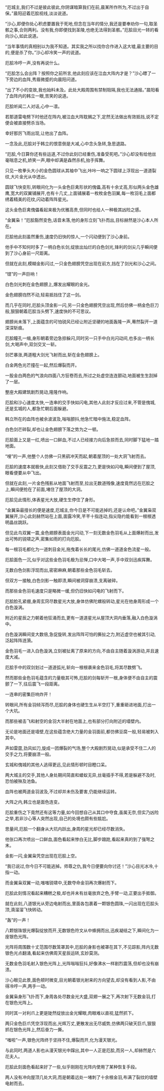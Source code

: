
“厄城主,我们不过是彼此彼此,你阴谋暗算我们在前,晨某所作所为,不过出于自保。”晨阳迎着厄脍视线,淡淡说道。

“沙心,即便你处心积虑要置我于死地,但念在当年的情分,我还是要奉劝你一句,取圣骸之事,合则两利。没有我,你即便找到圣陵,也绝无法得到圣骸。”厄脍目光一转的看向沙心,如此说道。

“当年事情的真相别以为我不知道。其实我之所以找你合作进入这大墟,最主要的目的,便是杀了你。”沙心却冷笑一声的说道。

厄脍冷哼一声,没有再说什么。

“厄脍怎么会出阵？按照你之前所言,他此刻应该在泣血大阵内才是？”沙心瞟了一下旁边的血阵,秀眉微蹙的向晨阳问道。

“出了不小的变故,我也始料未及。此处大殿周围有禁制阻隔,我也无法通报。”晨阳看了血阵内的韩立一眼,苦笑的说道。

厄脍听闻二人对话,心中一凛。

若那道雷电劈下时他还在阵内,被泣血大阵耽搁之下,定然无法做出有效抵挡,说不定便会被直接劈杀当场。

幸好那厉飞雨出现,让他出了血阵。

一念及此,厄脍对于韩立的恨意倒是大减,心中念头急转,急思退路。

“厄脍,今日算你还有些运道,不过你此刻已经重伤,准备受死吧。”沙心却没有给他丝毫喘息之机,娇笑一声,眼中却满是森然杀机,抬手挥舞。

只见一枚拳头大小的金色圆球从其袖中飞出,咔咔一响之下圆球上浮现出一道道裂纹,大片金光从中透出。

圆球飞快变形,转眼间化为一头金色巨禽形状的傀儡,高有十余丈高,形似两头金色雄鹰,宽大的双翼铺展开,也有十几丈,上面铺展着一枚枚金色羽翼,每一枚羽毛上面都绣着精美的花纹,闪动着阵阵星光。

这头金色巨禽傀儡看起来极为优雅高贵,但同时也给人一种极其凶险之感。

“金翼枭！”厄脍豁然变色,话音未落,他的身形立刻飞扑而出,目标赫然是沙心本人所在。

厄脍他此刻虽然重伤,速度仍旧快的惊人,一个闪动便到了沙心身前。

他手中不知何时多了一柄白色长剑,绽放出灿烂的白色剑光,锋利的剑尖几乎瞬间便到了沙心身前一尺距离。

但就在此刻,模糊金影闪过,一只金色翅膀凭空出现在前方,挡在了剑光和沙心之间。

“铿”的一声巨响！

白色剑光刺在金色翅膀上,爆发出耀眼的金光。

金色翅膀岿然不动,轻易抵挡住了这一剑。

而几乎在同时,厄脍头顶金影一闪,另一只金色翅膀凭空出现,然后仿佛一柄金色巨刀般,狠狠朝着厄脍当头劈下,速度快的不可思议。

翅膀尚未落下,上面蕴含的可怕锐风已经让附近坚硬的地面轰隆一声,蓦然裂开一道深深斩痕。

厄脍瞳孔一缩,身形朝着旁边急掠躲闪,同时另一只手中白光闪动间,也多出一柄长剑,大喝声中,双剑交叉一斩。

剑芒暴涨,两道粗大剑光飞射而出,斩在金色翅膀上。

白金两色光芒撞在一起,然后爆裂而开。

一股金白两色的气浪向四面八方狂卷而去,所过之处虚空连连颤动,地面被生生刮掉了一层。

整座大殿建筑剧烈晃动,隆隆作响。

厄脍和沙心速度太快,一连串的交手快如闪电,其他人此刻才反应过来,不管是傀城,还是玄城的人,都急忙朝后面躲避。

韩立所在的血阵也被余波波及,嗡嗡颤抖,他急忙暗中施法,稳定血阵。

白色剑芒碎裂,却也让金色翅膀下落之势为之一顿。

厄脍面上又是一红,喷出一口鲜血,不过人已经接力向后急掠而去,同时脚下猛地一踏地面。

“嗖”的一声,他整个人仿佛一只黑鹞冲天而起,朝着屋顶的一处大洞飞射而去。

厄脍的速度本就极快,此刻又借助了交手反震之力,更是快如闪电,瞬间便到了屋顶,眼看便要从中飞出。

但就在此刻,一片金色残影从地面飞射而至,拉出无数道残像,速度竟然远在厄脍之上,瞬间便抢在了前面,堵住了屋顶的大洞。

厄脍见此情形,体表星光大放,硬生生停住了身形。

“金翼枭最擅长的便是速度,厄城主,你今日是不可能逃掉的,还是认命吧。”金翼枭双翼展开,沙心此刻赫然站在上面,面露冷笑,芊芊十指连动,指尖隐约能看到一根根透明晶丝跳跃。

但见此鸟双翼一震,金色翅膀表面金光闪动,下一刻无数金色羽毛从上面爆射而出,发出可怖的锐啸之声,密集如雨的打向厄脍。

每一根羽毛都化为一道刺目金光,拖曳着长长的尾光,仿佛一道道金色流星一般。

厄脍面色一沉,似乎对这些金色羽毛极为忌惮,口中大喝一声,手中双剑迅疾挥舞。

无数白色剑影浮现而出,密密麻麻,朝着那些金色羽毛斩去。

但双方一接触,白色剑影一触即溃,瞬间被洞穿崩溃,支离破碎。

而那些金色羽毛速度只是略微一缓,但仍旧快如闪电的飞射而下。

厄脍脸孔紧绷,身周玄窍尽数星光大放,身体仿佛陀螺般转动,星光在他身周形成一个白色漩涡。

附近的星辰之力朝着他狂涌而去,更有一道道星光从屋顶大洞内垂落,融入白色漩涡中。

白色漩涡瞬间变大数倍,急促旋转,发出阵阵可怕的撕扯之力,附近虚空也被其引动,泛起阵阵涟漪。

金色羽毛一进入白色漩涡,立刻被扯离了原来的方向,不由自主随着漩涡游动,并且速度大减。

厄脍手中的双剑划过一道道弧光,斩向一根根袭来金色羽毛,将其尽数劈飞。

然而那些金色羽毛蕴含的力量极其可怖,厄脍的剑每斩开一根,身体便不由自主的震颤了一下,往后震飞一段距离。

一连串的密集巨响炸开！

转眼间,所有金羽倾泻而尽,厄脍的身体也硬生生从半空打下,重重砸进地面,打出一个大坑。

而那些被击飞和射空的金羽大半射在地面上,也有部分打向附近的墙壁内。

无论是地面还是墙壁,在这些蕴含绝大力量的金羽面前,都仿佛豆腐一般,轻易被刺入其中。

声如雷霆,劲风如刀,旋成一团爆裂的气场,整个大殿剧烈晃动,似是承受不住二人的交手之力,将要崩溃一般。

玄城和傀城的其他人逃得更远,见此情形顿时目瞪口呆。

两大城主的交手,其他人身处期间简直和蝼蚁无异,丝毫插手不得,若是躲避不及时,恐怕被殃及池鱼。

血阵也被两道金羽波及,不过却并未伤及要害,仍能继续运转。

大阵之内,韩立也是面色连变。

厄脍重伤之下竟然还有这等力量,如今回想自己从其口中夺食,虽属无奈,但实乃凶险之举,若非沙心等人突然出现,自己的处境也颇有些尴尬。

思量间,厄脍一个翻身从大坑内跃出,身周的星光却已经尽数消失。

他张口再次喷出一口鲜血,面色看起来惨白无比,脚步踉跄,看起来真的到了强弩之末。

金影一闪,金翼枭凭空出现在厄脍上空。

“我已说过,你今日不可能逃掉。师尊之仇,我今日便要向你讨还！”沙心目光冰冷,十指一动。

而金翼枭双翼一动,嗤嗤锐啸中,无数夺命金羽再次爆射而下。

厄脍此刻情况看起来糟糕之极,却也并未有丝毫放弃之色,手臂一动,正要出手抵御。

就在此刻,八道银光从旁边电射而出,里面各包裹着一颗银色圆珠,一闪出现在厄脍头顶,滴溜溜飞快转动。

“轰”的一声！

八颗银珠银光爆裂绽放而开,无数银色符文从中蜂拥而出,迅疾凝结之下,瞬间化为一座银色光阵。

光阵将周围数十丈范围尽数笼罩其中,厄脍的身影也被罩在其下,不见踪影,阵内无数银色光点翻涌,看起来仿佛周天星辰运转,玄妙莫测。

无数金色羽毛射入银色光阵上,光阵嗡嗡狂抖,好像沸水一样剧烈震荡,但却也没有崩溃。

沙心眼见此景,面色顿时微变,目光朝着银光射来的方向望去,却没有看到人影,不由得冷哼一声,两手一动。

金翼枭身形飞扑而下,身周各处尽数金光大盛,双翅一展之下,再次射下无数金羽,打在银色光阵上。

同时其一对利爪上更是陡然绽放出金光耀眼,肉眼难以直视,猛然抓下。

两只金色巨爪凭空浮现而出,光辉万丈,更散发出无尽威势,仿佛两只破天巨爪,狠狠抓在银色光阵上,然后奋力一撕。

“嗤啦”一声,银色光阵终于坚持不住,爆裂而开,化为漫天银光。

与此同时,两道人影也从漫天银光中蹿出,其中一人正是厄脍,而另一人,却赫然是六花夫人。

厄脍此刻面色看起来好了一些,似乎刚刚在光阵内使用了某种恢复手段。

两人没有冲向屋顶几处大洞,而是朝着远处一堵刺了十余根金羽,布满了裂纹的墙壁电射而去。